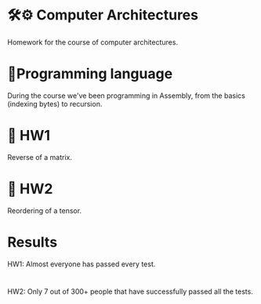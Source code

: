 # 🛠️⚙️ Computer Architectures
Homework for the course of computer architectures.

# 📁Programming language
During the course we've been programming in Assembly, from the basics (indexing bytes) to recursion. 

# 📝 HW1
Reverse of a matrix.

# 📝 HW2
Reordering of a tensor. 
# Results
HW1: Almost everyone has passed every test.
#
HW2: Only 7 out of 300+ people that have successfully passed all the tests.
